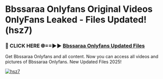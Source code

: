 # Bbssaraa Onlyfans Original Videos 0nlyFans Leaked - Files Updated! (hsz7)

<h3>🔴 CLICK HERE 🌐==►► <a href="https://tinyurl.com/2m67pmp6" rel="nofollow">Bbssaraa Onlyfans Updated Files</a></h3>

Get Bbssaraa Onlyfans and all content. Now you can access all videos and pictures of Bbssaraa Onlyfans. New Updated Files 2025!

[![hsz7](https://i.imgur.com/H4QAA4z.gif)](https://tinyurl.com/2m67pmp6)